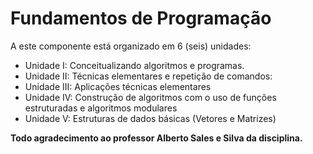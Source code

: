 # Fundamentos de Programação

A este componente está organizado em 6 (seis) unidades:

* Unidade I: Conceitualizando algoritmos e programas.
* Unidade II: Técnicas elementares e repetição de comandos:
* Unidade III: Aplicações técnicas elementares
* Unidade IV: Construção de algoritmos com o uso de funções estruturadas e algoritmos modulares
* Unidade V: Estruturas de dados básicas (Vetores e Matrizes)

__Todo agradecimento ao professor Alberto Sales e Silva da disciplina.__
